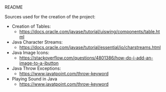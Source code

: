 README

Sources used for the creation of the project:

- Creation of Tables: 
  - https://docs.oracle.com/javase/tutorial/uiswing/components/table.html
- Java Character Streams: 
  - https://docs.oracle.com/javase/tutorial/essential/io/charstreams.html
- Java Image Icons:
  - https://stackoverflow.com/questions/4801386/how-do-i-add-an-image-to-a-jbutton
- Java Throw Exceptions:
  - https://www.javatpoint.com/throw-keyword
- Playing Sound in Java
  - https://www.javatpoint.com/throw-keyword
